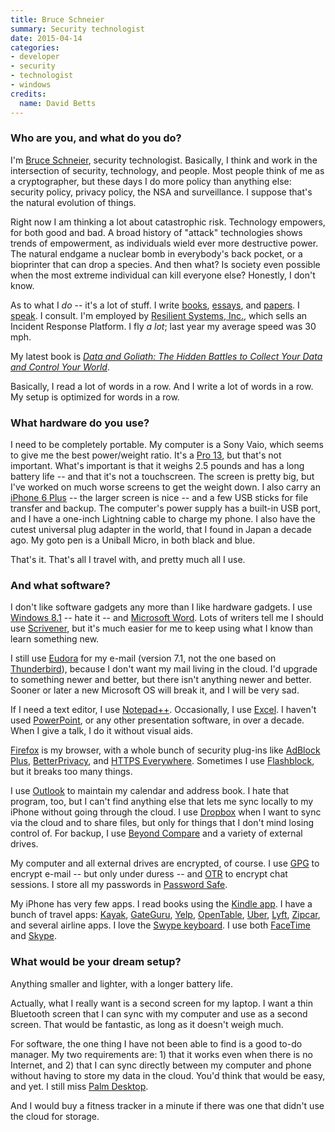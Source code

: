 ```yaml
---
title: Bruce Schneier
summary: Security technologist
date: 2015-04-14
categories:
- developer
- security
- technologist
- windows
credits:
  name: David Betts
---
```


### Who are you, and what do you do?

I'm [Bruce Schneier](https://www.schneier.com/ "Bruce's website."), security technologist. Basically, I think and work in the intersection of security, technology, and people. Most people think of me as a cryptographer, but these days I do more policy than anything else: security policy, privacy policy, the NSA and surveillance. I suppose that's the natural evolution of things.

Right now I am thinking a lot about catastrophic risk. Technology empowers, for both good and bad. A broad history of "attack" technologies shows trends of empowerment, as individuals wield ever more destructive power. The natural endgame a nuclear bomb in everybody's back pocket, or a bioprinter that can drop a species. And then what? Is society even possible when the most extreme individual can kill everyone else? Honestly, I don't know.

As to what I _do_ -- it's a lot of stuff. I write [books](https://www.schneier.com/books.html "Bruce's books."), [essays](https://www.schneier.com/essays/ "Bruce's essays."), and [papers](https://www.schneier.com/cryptography.html "Bruce's papers."). I [speak](https://www.schneier.com/schedule.html "Bruce's speaking schedule."). I consult. I'm employed by [Resilient Systems, Inc.](http://www.resilientsystems.com/ "An incident response platform company."), which sells an Incident Response Platform. I fly _a lot_; last year my average speed was 30 mph.

My latest book is [*Data and Goliath: The Hidden Battles to Collect Your Data and Control Your World*](https://www.schneier.com/book-dg.html "Bruce's book.").

Basically, I read a lot of words in a row. And I write a lot of words in a row. My setup is optimized for words in a row.

### What hardware do you use?

I need to be completely portable. My computer is a Sony Vaio, which seems to give me the best power/weight ratio. It's a [Pro 13][vaio-pro-13], but that's not important. What's important is that it weighs 2.5 pounds and has a long battery life -- and that it's not a touchscreen. The screen is pretty big, but I've worked on much worse screens to get the weight down. I also carry an [iPhone 6 Plus][iphone-6-plus] -- the larger screen is nice -- and a few USB sticks for file transfer and backup. The computer's power supply has a built-in USB port, and I have a one-inch Lightning cable to charge my phone. I also have the cutest universal plug adapter in the world, that I found in Japan a decade ago. My goto pen is a Uniball Micro, in both black and blue.

That's it. That's all I travel with, and pretty much all I use.

### And what software?

I don't like software gadgets any more than I like hardware gadgets. I use [Windows 8.1][windows-8] -- hate it -- and [Microsoft Word][word]. Lots of writers tell me I should use [Scrivener][], but it's much easier for me to keep using what I know than learn something new.

I still use [Eudora][] for my e-mail (version 7.1, not the one based on [Thunderbird][]), because I don't want my mail living in the cloud. I'd upgrade to something newer and better, but there isn't anything newer and better. Sooner or later a new Microsoft OS will break it, and I will be very sad.

If I need a text editor, I use [Notepad++][notepad-plusplus]. Occasionally, I use [Excel][]. I haven't used [PowerPoint][], or any other presentation software, in over a decade. When I give a talk, I do it without visual aids.

[Firefox][] is my browser, with a whole bunch of security plug-ins like [AdBlock Plus][adblock-plus], [BetterPrivacy][], and [HTTPS Everywhere][https-everywhere]. Sometimes I use [Flashblock][], but it breaks too many things.

I use [Outlook][] to maintain my calendar and address book. I hate that program, too, but I can't find anything else that lets me sync locally to my iPhone without going through the cloud. I use [Dropbox][] when I want to sync via the cloud and to share files, but only for things that I don't mind losing control of. For backup, I use [Beyond Compare][beyond-compare] and a variety of external drives.

My computer and all external drives are encrypted, of course. I use [GPG][gnupg] to encrypt e-mail -- but only under duress -- and [OTR][] to encrypt chat sessions. I store all my passwords in [Password Safe][password-safe].

My iPhone has very few apps. I read books using the [Kindle app][kindle-ios]. I have a bunch of travel apps: [Kayak][kayak-ios], [GateGuru][gateguru-ios], [Yelp][yelp-ios], [OpenTable][opentable-ios], [Uber][uber-ios], [Lyft][lyft-ios], [Zipcar][zipcar-ios], and several airline apps. I love the [Swype keyboard][swype-ios]. I use both [FaceTime][] and [Skype][skype-ios].

### What would be your dream setup?

Anything smaller and lighter, with a longer battery life.

Actually, what I really want is a second screen for my laptop. I want a thin Bluetooth screen that I can sync with my computer and use as a second screen. That would be fantastic, as long as it doesn't weigh much.

For software, the one thing I have not been able to find is a good to-do manager. My two requirements are: 1) that it works even when there is no Internet, and 2) that I can sync directly between my computer and phone without having to store my data in the cloud. You'd think that would be easy, and yet. I still miss [Palm Desktop][palm-desktop].

And I would buy a fitness tracker in a minute if there was one that didn't use the cloud for storage.

[adblock-plus]: https://adblockplus.org/ "Browser extensions for blocking ad content."
[betterprivacy]: https://addons.mozilla.org/en-US/firefox/addon/betterprivacy/ "A Firefox addon that can remove unwanted cookies."
[beyond-compare]: http://www.scootersoftware.com/features.php "File and folder comparison and syncing software for Windows."
[dropbox]: https://www.dropbox.com/ "Online syncing and storage."
[eudora]: https://en.wikipedia.org/wiki/Eudora_(e-mail_client) "A popular old email client."
[excel]: https://products.office.com/en-us/excel "A spreadsheet application."
[facetime]: https://en.wikipedia.org/wiki/FaceTime "Mac and iOS software for easy video chatting."
[firefox]: https://www.mozilla.org/en-US/firefox/new/ "A cross-platform open-source web browser."
[flashblock]: https://addons.mozilla.org/en-US/firefox/addon/flashblock/ "A Firefox extension for swapping Flash content for a placeholder."
[gateguru-ios]: https://itunes.apple.com/us/app/gateguru-airport-info-flight/id326862399 "A flight status app."
[gnupg]: https://www.gnupg.org/ "Encryption and signing software."
[https-everywhere]: https://www.eff.org/https-everywhere/ "A browser extension for ensuring secure web browsing."
[iphone-6-plus]: https://en.wikipedia.org/wiki/IPhone_6 "A large smartphone."
[kayak-ios]: https://itunes.apple.com/us/app/kayak/id305204535 "A client for the flight and hotel booking service."
[kindle-ios]: https://itunes.apple.com/gb/app/kindle/id302584613 "An iPhone app for accessing Kindle content from Amazon."
[lyft-ios]: https://itunes.apple.com/us/app/lyft-taxi-bus-app-alternative/id529379082 "An app for requesting a car ride."
[notepad-plusplus]: https://notepad-plus-plus.org/ "A free text/code editor for Windows."
[opentable-ios]: https://itunes.apple.com/us/app/opentable-restaurant-reservations/id296581815 "An app for making restaurant reservations."
[otr]: https://otr.cypherpunks.ca "A messaging encryption library and plugin."
[outlook]: https://products.office.com/en-us/outlook/email-and-calendar-software-microsoft-outlook "An email, calendar and contact software suite."
[palm-desktop]: https://en.wikipedia.org/wiki/Palm_Desktop "Personal information software that worked with Palm devices."
[password-safe]: https://www.schneier.com/academic/passsafe/ "Password storage software."
[powerpoint]: https://products.office.com/en-us/powerpoint "Presentation software."
[scrivener]: http://literatureandlatte.com/scrivener.php "A Mac text editor aimed at writers."
[skype-ios]: https://itunes.apple.com/app/skype/id304878510 "A Skype voice/video client for the iOS platform."
[swype-ios]: https://itunes.apple.com/us/app/swype/id916365675 "A custom keyboard app."
[thunderbird]: https://www.mozilla.org/en-US/thunderbird/ "An open-source cross-platform mail client."
[uber-ios]: https://itunes.apple.com/us/app/uber/id368677368 "A premiere taxi booking app for iOS."
[vaio-pro-13]: https://www.engadget.com/products/sony/vaio/pro/13/ "A 13 inch ultrabook PC."
[windows-8]: https://en.wikipedia.org/wiki/Windows_8 "An operating system for PC and tablet computers."
[word]: https://products.office.com/en-us/word "A document editor."
[yelp-ios]: https://itunes.apple.com/app/yelp/id284910350?mt=8 "An iPhone app for accessing Yelp reviews."
[zipcar-ios]: https://itunes.apple.com/us/app/zipcar/id329384702 "An app for renting a car."

